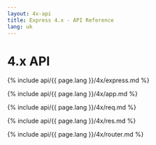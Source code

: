 ```yaml
---
layout: 4x-api
title: Express 4.x - API Reference
lang: uk
---
```

<div id="api-doc" markdown="1">

  <h1>4.x API</h1>

  <a id='express' class='h2'></a>
  {% include api/{{ page.lang }}/4x/express.md %}

  <a id='app' class='h2'></a>
  {% include api/{{ page.lang }}/4x/app.md %}

  <a id='req' class='h2'></a>
  {% include api/{{ page.lang }}/4x/req.md %}

  <a id='res' class='h2'></a>
  {% include api/{{ page.lang }}/4x/res.md %}

  <a id='router' class='h2'></a>
  {% include api/{{ page.lang }}/4x/router.md %}

</div>
